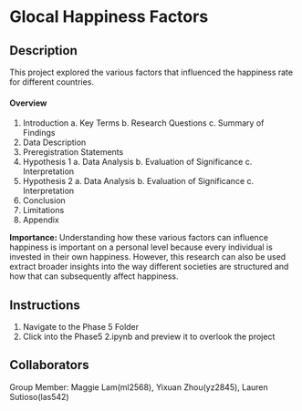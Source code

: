 # Glocal Happiness Factors

## Description 
This project explored the various factors that influenced the happiness rate for different countries. 

#### Overview
1. Introduction
  a. Key Terms
  b. Research Questions
  c. Summary of Findings
2. Data Description
3. Preregistration Statements
4. Hypothesis 1
  a. Data Analysis
  b. Evaluation of Significance
  c. Interpretation
5. Hypothesis 2
  a. Data Analysis
  b. Evaluation of Significance
  c. Interpretation
6. Conclusion
7. Limitations
8. Appendix

**Importance:** Understanding how these various factors can influence happiness is important on a personal level because every individual is invested in their own happiness. However, this research can also be used extract broader insights into the way different societies are structured and how that can subsequently affect happiness.


## Instructions 
1. Navigate to the Phase 5 Folder
2. Click into the Phase5 2.ipynb and preview it to overlook the project


## Collaborators
Group Member: Maggie Lam(ml2568), Yixuan Zhou(yz2845), Lauren Sutioso(las542)


